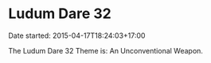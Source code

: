 # Ludum Dare 32

Date started: 2015-04-17T18:24:03+17:00

The Ludum Dare 32 Theme is: An Unconventional Weapon.
